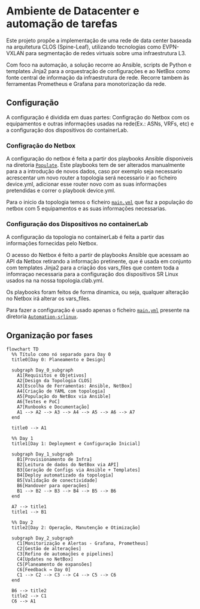 # Ambiente de Datacenter e automação de tarefas

Este projeto propõe a implementação de uma rede de data center baseada na arquitetura CLOS (Spine-Leaf), utilizando tecnologias como EVPN-VXLAN para segmentação de redes virtuais sobre uma infraestrutura L3.

Com foco na automação, a solução recorre ao Ansible, scripts de Python e templates Jinja2 para a orquestração de configurações e ao NetBox como fonte central de informação da infraestrutura de rede. Recorre tambem às ferramentas Prometheus e Grafana para monotorização da rede.

## Configuração

A configuração é dividida em duas partes: Configração do Netbox com os equipamentos e outras informações usadas na rede(Ex.: ASNs, VRFs, etc) e a configuração dos dispositivos do containerLab.

###  Configração do Netbox

A configuração do netbox é feita a partir dos playbooks Ansible disponiveis na diretoria [`Populate`](/Populate). Este playbooks tem de ser alterados manualmente para a a introdução de novos dados, caso por exemplo seja necessario acrescentar um novo router a topologia será necessario ir ao ficheiro device.yml, adicionar esse router novo com as suas informações pretendidas e correr o playbook device.yml.

Para o inicio da topologia temos o ficheiro [`main.yml`](main.yml) que faz a população do netbox com 5 equipamentos e as suas informações necessarias.

### Configuração dos Dispositivos no containerLab

A configuração da topologia no containerLab é feita a partir das informações fornecidas pelo Netbox.

O acesso do Netbox é feito a partir de playbooks Ansible que acessam ao API da Netbox retirando a informação pretinente, que é usada em conjunto com templates Jinja2 para a criação dos vars_files que contem toda a infomraçao necessaria para a configuração dos dispositivos SR Linux usados na na nossa topologia.clab.yml.

Os playbooks foram feitos de forma dinamica, ou seja, qualquer alteração no Netbox irá alterar os vars_files.

Para fazer a configuração é usado apenas o ficheiro [`main.yml`](main.yml) presente na diretoria [`Automation-srlinux`](/Automation-srlinux).

## Organização por fases

```mermaid
flowchart TD
  %% Título como nó separado para Day 0
  title0[Day 0: Planeamento e Design]

  subgraph Day_0_subgraph
    A1[Requisitos e Objetivos]
    A2[Design da Topologia CLOS]
    A3[Escolha de Ferramentas: Ansible, NetBox]
    A4[Criação de YAML com topologia]
    A5[População do NetBox via Ansible]
    A6[Testes e PoC]
    A7[Runbooks e Documentação]
    A1 --> A2 --> A3 --> A4 --> A5 --> A6 --> A7
  end

  title0 --> A1

  %% Day 1
  title1[Day 1: Deployment e Configuração Inicial]

  subgraph Day_1_subgraph
    B1[Provisionamento de Infra]
    B2[Leitura de dados do NetBox via API]
    B3[Geração de Configs via Ansible + Templates]
    B4[Deploy automatizado da topologia]
    B5[Validação de conectividade]
    B6[Handover para operações]
    B1 --> B2 --> B3 --> B4 --> B5 --> B6
  end

  A7 --> title1
  title1 --> B1

  %% Day 2
  title2[Day 2: Operação, Manutenção e Otimização]

  subgraph Day_2_subgraph
    C1[Monitorização e Alertas - Grafana, Prometheus]
    C2[Gestão de alterações]
    C3[Refino de automações e pipelines]
    C4[Updates no NetBox]
    C5[Planeamento de expansões]
    C6[Feedback → Day 0]
    C1 --> C2 --> C3 --> C4 --> C5 --> C6
  end

  B6 --> title2
  title2 --> C1
  C6 --> A1

```


